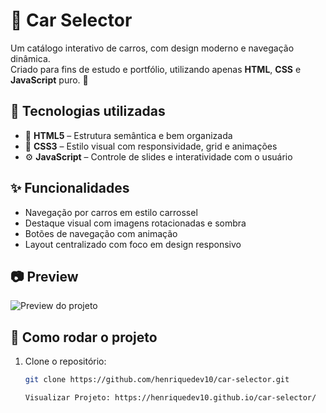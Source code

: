 # 🚗 Car Selector

Um catálogo interativo de carros, com design moderno e navegação dinâmica.  
Criado para fins de estudo e portfólio, utilizando apenas **HTML**, **CSS** e **JavaScript** puro. 🚀 

## 🧰 Tecnologias utilizadas

- 🧱 **HTML5** – Estrutura semântica e bem organizada
- 🎨 **CSS3** – Estilo visual com responsividade, grid e animações
- ⚙️ **JavaScript** – Controle de slides e interatividade com o usuário

## ✨ Funcionalidades

- Navegação por carros em estilo carrossel
- Destaque visual com imagens rotacionadas e sombra
- Botões de navegação com animação
- Layout centralizado com foco em design responsivo

## 📷 Preview

![Preview do projeto](./img/screenshot.png) <!-- Adicione uma imagem real do seu projeto aqui -->

## 🚀 Como rodar o projeto

1. Clone o repositório:
   ```bash
   git clone https://github.com/henriquedev10/car-selector.git

   Visualizar Projeto: https://henriquedev10.github.io/car-selector/
